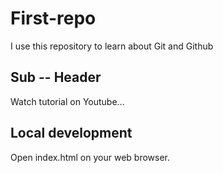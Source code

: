 # First-repo
I use this repository to learn about Git and Github

## Sub -- Header
Watch tutorial on Youtube...

## Local development 
Open index.html on your web browser.